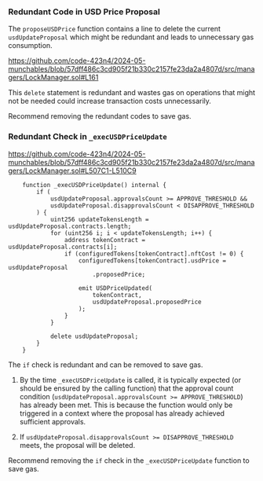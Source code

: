 ### Redundant Code in USD Price Proposal

The `proposeUSDPrice` function contains a line to delete the current `usdUpdateProposal` which might be redundant and
leads to unnecessary gas consumption.

https://github.com/code-423n4/2024-05-munchables/blob/57dff486c3cd905f21b330c2157fe23da2a4807d/src/managers/LockManager.sol#L161

This `delete` statement is redundant and wastes gas on operations that might not be needed could increase transaction
costs unnecessarily.

Recommend removing the redundant codes to save gas.

### Redundant Check in `_execUSDPriceUpdate`

https://github.com/code-423n4/2024-05-munchables/blob/57dff486c3cd905f21b330c2157fe23da2a4807d/src/managers/LockManager.sol#L507C1-L510C9

```solidity
    function _execUSDPriceUpdate() internal {
        if (
            usdUpdateProposal.approvalsCount >= APPROVE_THRESHOLD &&
            usdUpdateProposal.disapprovalsCount < DISAPPROVE_THRESHOLD
        ) {
            uint256 updateTokensLength = usdUpdateProposal.contracts.length;
            for (uint256 i; i < updateTokensLength; i++) {
                address tokenContract = usdUpdateProposal.contracts[i];
                if (configuredTokens[tokenContract].nftCost != 0) {
                    configuredTokens[tokenContract].usdPrice = usdUpdateProposal
                        .proposedPrice;

                    emit USDPriceUpdated(
                        tokenContract,
                        usdUpdateProposal.proposedPrice
                    );
                }
            }

            delete usdUpdateProposal;
        }
    }
```

The `if` check is redundant and can be removed to save gas. 

1. By the time `_execUSDPriceUpdate` is called, it is typically expected (or should be ensured by the calling function) that the approval count condition (`usdUpdateProposal.approvalsCount >= APPROVE_THRESHOLD`) has already been met. This is because the function would only be triggered in a context where the proposal has already achieved sufficient approvals.


2. If `usdUpdateProposal.disapprovalsCount >= DISAPPROVE_THRESHOLD` meets, the proposal will be deleted. 

Recommend removing the `if` check in the `_execUSDPriceUpdate` function to save gas. 
